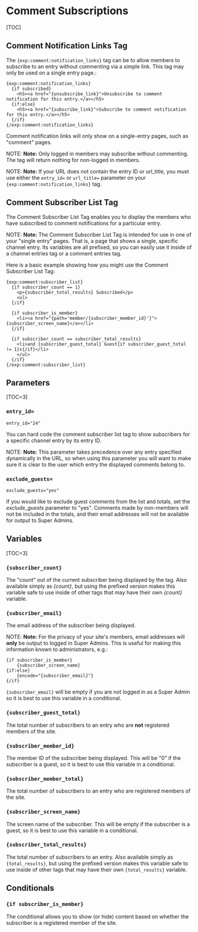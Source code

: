 <!--
    This source file is part of the open source project
    ExpressionEngine User Guide (https://github.com/ExpressionEngine/ExpressionEngine-User-Guide)

    @link      https://expressionengine.com/
    @copyright Copyright (c) 2003-2020, Packet Tide, LLC (https://www.packettide.com)
    @license   https://expressionengine.com/license Licensed under Apache License, Version 2.0
-->

# Comment Subscriptions

[TOC]

## Comment Notification Links Tag

The `{exp:comment:notification_links}` tag can be to allow members to subscribe to an entry without commenting via a simple link. This tag may only be used on a single entry page.:

    {exp:comment:notification_links}
      {if subscribed}
        <h5><a href="{unsubscribe_link}">Unsubscribe to comment notification for this entry.</a></h5>
      {if:else}
        <h5><a href="{subscribe_link}">Subscribe to comment notification for this entry.</a></h5>
      {/if}
    {/exp:comment:notification_links}

Comment notification links will only show on a single-entry pages, such as "comment" pages.

NOTE: **Note:** Only logged in members may subscribe without commenting. The tag will return nothing for non-logged in members.

NOTE: **Note:** If your URL does not contain the entry ID or url_title, you must use either the `entry_id=` or `url_title=` parameter on your `{exp:comment:notification_links}` tag.

## Comment Subscriber List Tag

The Comment Subscriber List Tag enables you to display the members who have subscribed to comment notifications for a particular entry.

NOTE: **Note:** The Comment Subscriber List Tag is intended for use in one of your "single entry" pages. That is, a page that shows a single, specific channel entry. Its variables are all prefixed, so you can easily use it inside of a channel entries tag or a comment entries tag.

Here is a basic example showing how you might use the Comment Subscriber List Tag:

    {exp:comment:subscriber_list}
      {if subscriber_count == 1}
        <p>{subscriber_total_results} Subscribed</p>
        <ul>
      {/if}

      {if subscriber_is_member}
        <li><a href="{path='member/{subscriber_member_id}'}">{subscriber_screen_name}</a></li>
      {/if}

      {if subscriber_count == subscriber_total_results}
        <li>and {subscriber_guest_total} Guest{if subscriber_guest_total != 1}s{/if}</li>
        </ul>
      {/if}
    {/exp:comment:subscriber_list}

## Parameters

[TOC=3]

### `entry_id=`

    entry_id="24"

You can hard code the comment subscriber list tag to show subscribers for a specific channel entry by its entry ID.

NOTE: **Note:** This parameter takes precedence over any entry specified dynamically in the URL, so when using this parameter you will want to make sure it is clear to the user which entry the displayed comments belong to.

### `exclude_guests=`

    exclude_guests="yes"

If you would like to exclude guest comments from the list and totals, set the _exclude_guests_ parameter to "yes". Comments made by non-members will not be included in the totals, and their email addresses will not be available for output to Super Admins.

## Variables

[TOC=3]

### `{subscriber_count}`

The "count" out of the current subscriber being displayed by the tag. Also available simply as _{count}_, but using the prefixed version makes this variable safe to use inside of other tags that may have their own _{count}_ variable.

### `{subscriber_email}`

The email address of the subscriber being displayed.

NOTE: **Note:** For the privacy of your site's members, email addresses will **only** be output to logged in Super Admins. This is useful for making this information known to administrators, e.g.:

    {if subscriber_is_member}
        {subscriber_screen_name}
    {if:else}
        {encode="{subscriber_email}"}
    {/if}

`{subscriber_email}` will be empty if you are not logged in as a Super Admin so it is best to use this variable in a conditional.

### `{subscriber_guest_total}`

The total number of subscribers to an entry who are **not** registered members of the site.

### `{subscriber_member_id}`

The member ID of the subscriber being displayed. This will be "0" if the subscriber is a guest, so it is best to use this variable in a conditional.

### `{subscriber_member_total}`

The total number of subscribers to an entry who are registered members of the site.

### `{subscriber_screen_name}`

The screen name of the subscriber. This will be empty if the subscriber is a guest, so it is best to use this variable in a conditional.

### `{subscriber_total_results}`

The total number of subscribers to an entry. Also available simply as `{total_results}`, but using the prefixed version makes this variable safe to use inside of other tags that may have their own `{total_results}` variable.

## Conditionals

### `{if subscriber_is_member}`

The conditional allows you to show (or hide) content based on whether the subscriber is a registered member of the site.
